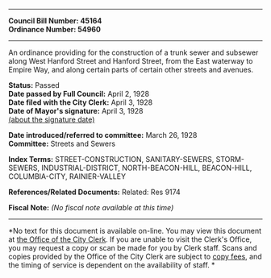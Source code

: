 * * * * *  
  
**Council Bill Number: [](#h0)[](#h2)45164**   
**Ordinance Number: 54960**  
  
* * * * *  
  
An ordinance providing for the construction of a trunk sewer and subsewer along West Hanford Street and Hanford Street, from the East waterway to Empire Way, and along certain parts of certain other streets and avenues.  
  
**Status:** Passed   
**Date passed by Full Council:** April 2, 1928   
**Date filed with the City Clerk:** April 3, 1928   
**Date of Mayor's signature:** April 3, 1928   
[(about the signature date)](/~public/approvaldate.htm)   
  
  
**Date introduced/referred to committee:** March 26, 1928   
**Committee:** Streets and Sewers   
  
**Index Terms:** STREET-CONSTRUCTION, SANITARY-SEWERS, STORM-SEWERS, INDUSTRIAL-DISTRICT, NORTH-BEACON-HILL, BEACON-HILL, COLUMBIA-CITY, RAINIER-VALLEY  
  
**References/Related Documents:** Related: Res 9174  
  
**Fiscal Note:** *(No fiscal note available at this time)*  
  
* * * * *  
  
*No text for this document is available on-line. You may view this document at [the Office of the City Clerk](http://www.seattle.gov/leg/clerk/contactUs.htm). If you are unable to visit the Clerk's Office, you may request a copy or scan be made for you by Clerk staff. Scans and copies provided by the Office of the City Clerk are subject to [copy fees](http://clerk.seattle.gov/~public/clerkfees.htm), and the timing of service is dependent on the availability of staff. *  
  
  
